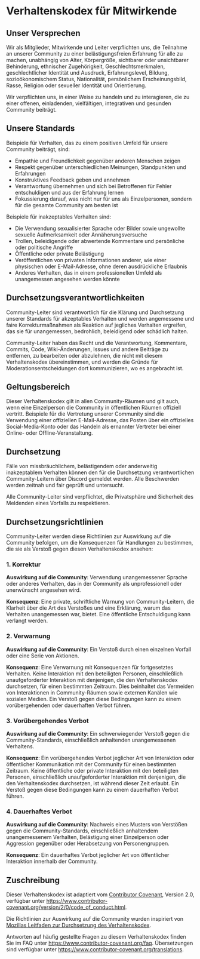 # Verhaltenskodex für Mitwirkende

## Unser Versprechen

Wir als Mitglieder, Mitwirkende und Leiter verpflichten uns, die Teilnahme an unserer
Community zu einer belästigungsfreien Erfahrung für alle zu machen, unabhängig von Alter, Körpergröße, sichtbarer oder unsichtbarer Behinderung, ethnischer Zugehörigkeit, Geschlechtsmerkmalen, geschlechtlicher Identität und Ausdruck, Erfahrungslevel, Bildung, sozioökonomischem Status, Nationalität, persönlichem Erscheinungsbild, Rasse, Religion oder sexueller Identität und Orientierung.

Wir verpflichten uns, in einer Weise zu handeln und zu interagieren, die zu einer offenen, einladenden, vielfältigen, integrativen und gesunden Community beiträgt.

## Unsere Standards

Beispiele für Verhalten, das zu einem positiven Umfeld für unsere
Community beiträgt, sind:

* Empathie und Freundlichkeit gegenüber anderen Menschen zeigen
* Respekt gegenüber unterschiedlichen Meinungen, Standpunkten und Erfahrungen
* Konstruktives Feedback geben und annehmen
* Verantwortung übernehmen und sich bei Betroffenen für Fehler entschuldigen
  und aus der Erfahrung lernen
* Fokussierung darauf, was nicht nur für uns als Einzelpersonen, sondern für die
  gesamte Community am besten ist

Beispiele für inakzeptables Verhalten sind:

* Die Verwendung sexualisierter Sprache oder Bilder sowie ungewollte sexuelle
  Aufmerksamkeit oder Annäherungsversuche
* Trollen, beleidigende oder abwertende Kommentare und persönliche oder politische Angriffe
* Öffentliche oder private Belästigung
* Veröffentlichen von privaten Informationen anderer, wie einer physischen oder E-Mail-Adresse, ohne deren ausdrückliche Erlaubnis
* Anderes Verhalten, das in einem professionellen Umfeld als unangemessen angesehen werden könnte

## Durchsetzungsverantwortlichkeiten

Community-Leiter sind verantwortlich für die Klärung und Durchsetzung unserer Standards für akzeptables Verhalten und werden angemessene und faire Korrekturmaßnahmen als Reaktion auf jegliches Verhalten ergreifen, das sie für unangemessen, bedrohlich, beleidigend oder schädlich halten.

Community-Leiter haben das Recht und die Verantwortung, Kommentare, Commits, Code, Wiki-Änderungen, Issues und andere Beiträge zu entfernen, zu bearbeiten oder abzulehnen, die nicht mit diesem Verhaltenskodex übereinstimmen, und werden die Gründe für Moderationsentscheidungen dort kommunizieren, wo es angebracht ist.

## Geltungsbereich

Dieser Verhaltenskodex gilt in allen Community-Räumen und gilt auch, wenn eine Einzelperson die Community in öffentlichen Räumen offiziell vertritt. Beispiele für die Vertretung unserer Community sind die Verwendung einer offiziellen E-Mail-Adresse, das Posten über ein offizielles Social-Media-Konto oder das Handeln als ernannter Vertreter bei einer Online- oder Offline-Veranstaltung.

## Durchsetzung

Fälle von missbräuchlichem, belästigendem oder anderweitig inakzeptablem Verhalten können den für die Durchsetzung verantwortlichen Community-Leitern über Discord gemeldet werden. Alle Beschwerden werden zeitnah und fair geprüft und untersucht.

Alle Community-Leiter sind verpflichtet, die Privatsphäre und Sicherheit des Meldenden eines Vorfalls zu respektieren.

## Durchsetzungsrichtlinien

Community-Leiter werden diese Richtlinien zur Auswirkung auf die Community befolgen, um die Konsequenzen für Handlungen zu bestimmen, die sie als Verstoß gegen diesen Verhaltenskodex ansehen:

### 1. Korrektur

**Auswirkung auf die Community**: Verwendung unangemessener Sprache oder anderes Verhalten, das in der Community als unprofessionell oder unerwünscht angesehen wird.

**Konsequenz**: Eine private, schriftliche Warnung von Community-Leitern, die Klarheit über die Art des Verstoßes und eine Erklärung, warum das Verhalten unangemessen war, bietet. Eine öffentliche Entschuldigung kann verlangt werden.

### 2. Verwarnung

**Auswirkung auf die Community**: Ein Verstoß durch einen einzelnen Vorfall oder eine Serie von Aktionen.

**Konsequenz**: Eine Verwarnung mit Konsequenzen für fortgesetztes Verhalten. Keine Interaktion mit den beteiligten Personen, einschließlich unaufgeforderter Interaktion mit denjenigen, die den Verhaltenskodex durchsetzen, für einen bestimmten Zeitraum. Dies beinhaltet das Vermeiden von Interaktionen in Community-Räumen sowie externen Kanälen wie sozialen Medien. Ein Verstoß gegen diese Bedingungen kann zu einem vorübergehenden oder dauerhaften Verbot führen.

### 3. Vorübergehendes Verbot

**Auswirkung auf die Community**: Ein schwerwiegender Verstoß gegen die Community-Standards, einschließlich anhaltenden unangemessenen Verhaltens.

**Konsequenz**: Ein vorübergehendes Verbot jeglicher Art von Interaktion oder öffentlicher Kommunikation mit der Community für einen bestimmten Zeitraum. Keine öffentliche oder private Interaktion mit den beteiligten Personen, einschließlich unaufgeforderter Interaktion mit denjenigen, die den Verhaltenskodex durchsetzen, ist während dieser Zeit erlaubt. Ein Verstoß gegen diese Bedingungen kann zu einem dauerhaften Verbot führen.

### 4. Dauerhaftes Verbot

**Auswirkung auf die Community**: Nachweis eines Musters von Verstößen gegen die Community-Standards, einschließlich anhaltendem unangemessenem Verhalten, Belästigung einer Einzelperson oder Aggression gegenüber oder Herabsetzung von Personengruppen.

**Konsequenz**: Ein dauerhaftes Verbot jeglicher Art von öffentlicher Interaktion innerhalb der Community.

## Zuschreibung

Dieser Verhaltenskodex ist adaptiert vom [Contributor Covenant][homepage],
Version 2.0, verfügbar unter
https://www.contributor-covenant.org/version/2/0/code_of_conduct.html.

Die Richtlinien zur Auswirkung auf die Community wurden inspiriert von [Mozillas Leitfaden zur Durchsetzung des Verhaltenskodex](https://github.com/mozilla/diversity).

[homepage]: https://www.contributor-covenant.org

Antworten auf häufig gestellte Fragen zu diesem Verhaltenskodex finden Sie im FAQ unter
https://www.contributor-covenant.org/faq. Übersetzungen sind verfügbar unter
https://www.contributor-covenant.org/translations.
